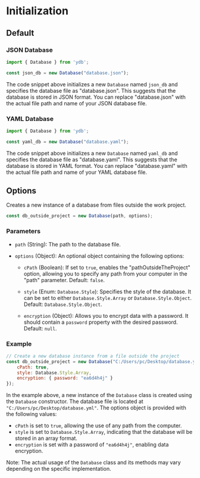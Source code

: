 # Initialization

## Default

### JSON Database

```js
import { Database } from 'ydb';

const json_db = new Database("database.json");
```

The code snippet above initializes a new `Database` named `json_db` and specifies the database file as "database.json". This suggests that the database is stored in JSON format. You can replace "database.json" with the actual file path and name of your JSON database file.

### YAML Database

```js
import { Database } from 'ydb';

const yaml_db = new Database("database.yaml");
```

The code snippet above initializes a new `Database` named `yaml_db` and specifies the database file as "database.yaml". This suggests that the database is stored in YAML format. You can replace "database.yaml" with the actual file path and name of your YAML database file.










## Options

Creates a new instance of a database from files outside the work project.

```javascript
const db_outside_project = new Database(path, options);
```

### Parameters

- `path` (String): The path to the database file.
- `options` (Object): An optional object containing the following options:

    - `cPath` (Boolean): If set to `true`, enables the "pathOutsideTheProject" option, allowing you to specify any path from your computer in the "path" parameter. Default: `false`.
    
    - `style` (Enum: `Database.Style`): Specifies the style of the database. It can be set to either `Database.Style.Array` or `Database.Style.Object`. Default: `Database.Style.Object`.
    
    - `encryption` (Object): Allows you to encrypt data with a password. It should contain a `password` property with the desired password. Default: `null`.
    
### Example

```javascript
// Create a new database instance from a file outside the project
const db_outside_project = new Database("C:/Users/pc/Desktop/database.yml", {
    cPath: true,
    style: Database.Style.Array,
    encryption: { password: "ea6d4h4j" }
});
```

In the example above, a new instance of the `Database` class is created using the `Database` constructor. The database file is located at `"C:/Users/pc/Desktop/database.yml"`. The options object is provided with the following values:
- `cPath` is set to `true`, allowing the use of any path from the computer.
- `style` is set to `Database.Style.Array`, indicating that the database will be stored in an array format.
- `encryption` is set with a password of `"ea6d4h4j"`, enabling data encryption.

Note: The actual usage of the `Database` class and its methods may vary depending on the specific implementation.
